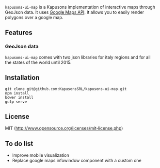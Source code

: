
`kapusons-ui-map` is a Kapusons implementation of interactive maps through GeoJson data. It uses [Google Maps API](https://developers.google.com/maps/). It allows you to easily render polygons over a google map.   

## Features

### GeoJson data
`kapusons-ui-map` comes with two json libraries for italy regions and for all the states of the world until 2015.

## Installation

```
git clone git@github.com:KapusonsSRL/kapusons-ui-map.git
npm install
bower install
gulp serve
```

## License

MIT (http://www.opensource.org/licenses/mit-license.php)

## To do list

* Improve mobile visualization
* Replace google maps infowindow component with a custom one